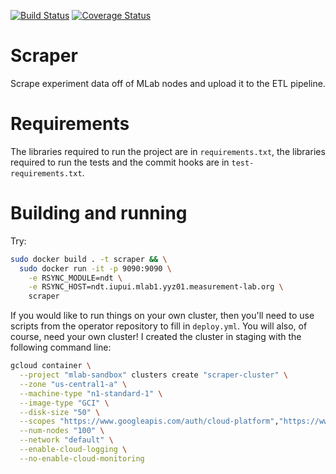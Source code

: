 [![Build Status](https://travis-ci.org/m-lab/signal-searcher.svg?branch=master)](https://travis-ci.org/m-lab/signal-searcher)
[![Coverage Status](https://coveralls.io/repos/github/m-lab/scraper/badge.svg?branch=master)](https://coveralls.io/github/m-lab/scraper?branch=master)

# Scraper
Scrape experiment data off of MLab nodes and upload it to the ETL pipeline.

# Requirements

The libraries required to run the project are in `requirements.txt`, the
libraries required to run the tests and the commit hooks are in
`test-requirements.txt`.

# Building and running

Try: 
```bash
sudo docker build . -t scraper && \
  sudo docker run -it -p 9090:9090 \
    -e RSYNC_MODULE=ndt \
    -e RSYNC_HOST=ndt.iupui.mlab1.yyz01.measurement-lab.org \
    scraper
```

If you would like to run things on your own cluster, then you'll need to use
scripts from the operator repository to fill in `deploy.yml`. You will also, of
course, need your own cluster!  I created the cluster in staging with the
following command line:
```bash
gcloud container \
  --project "mlab-sandbox" clusters create "scraper-cluster" \
  --zone "us-central1-a" \
  --machine-type "n1-standard-1" \
  --image-type "GCI" \
  --disk-size "50" \
  --scopes "https://www.googleapis.com/auth/cloud-platform","https://www.googleapis.com/auth/spreadsheets" \
  --num-nodes "100" \
  --network "default" \
  --enable-cloud-logging \
  --no-enable-cloud-monitoring
```
